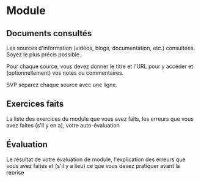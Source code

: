 # Module

## Documents consultés
Les sources d'information (vidéos, blogs, documentation, etc.) consultées. Soyez le plus précis possible.

Pour chaque source, vous devez donner le titre et l'URL pour y accéder et (optionnellement) vos notes ou commentaires.

SVP séparez chaque source avec une ligne.

## Exercices faits
La liste des exercices du module que vous avez faits, les erreurs que vous avez faites (s'il y en a), votre auto-évaluation

## Évaluation
Le résultat de votre évaluation de module, l'explication des erreurs que vous avez faites et (s'il y a lieu) ce que vous devez pratiquer avant la reprise
